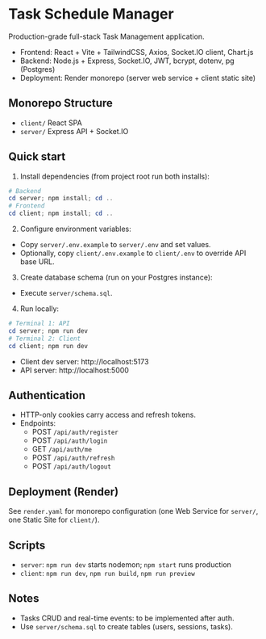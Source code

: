 # Task Schedule Manager

Production-grade full-stack Task Management application.

- Frontend: React + Vite + TailwindCSS, Axios, Socket.IO client, Chart.js
- Backend: Node.js + Express, Socket.IO, JWT, bcrypt, dotenv, pg (Postgres)
- Deployment: Render monorepo (server web service + client static site)

## Monorepo Structure

- `client/` React SPA
- `server/` Express API + Socket.IO

## Quick start

1) Install dependencies (from project root run both installs):

```powershell
# Backend
cd server; npm install; cd ..
# Frontend
cd client; npm install; cd ..
```

2) Configure environment variables:
- Copy `server/.env.example` to `server/.env` and set values.
- Optionally, copy `client/.env.example` to `client/.env` to override API base URL.

3) Create database schema (run on your Postgres instance):
- Execute `server/schema.sql`.

4) Run locally:
```powershell
# Terminal 1: API
cd server; npm run dev
# Terminal 2: Client
cd client; npm run dev
```
- Client dev server: http://localhost:5173
- API server: http://localhost:5000

## Authentication
- HTTP-only cookies carry access and refresh tokens.
- Endpoints:
  - POST `/api/auth/register`
  - POST `/api/auth/login`
  - GET  `/api/auth/me`
  - POST `/api/auth/refresh`
  - POST `/api/auth/logout`

## Deployment (Render)
See `render.yaml` for monorepo configuration (one Web Service for `server/`, one Static Site for `client/`).

## Scripts
- `server`: `npm run dev` starts nodemon; `npm start` runs production
- `client`: `npm run dev`, `npm run build`, `npm run preview`

## Notes
- Tasks CRUD and real-time events: to be implemented after auth.
- Use `server/schema.sql` to create tables (users, sessions, tasks).